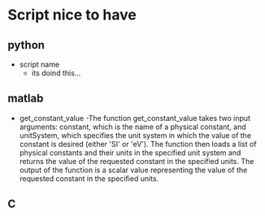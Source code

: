 # Script nice to have

## python
- script name
    - its doind this...
## matlab
- get_constant_value
    -The function get_constant_value takes two input arguments: constant, which is the name of a physical constant, and unitSystem, which specifies the unit system in which the value of the constant is desired (either 'SI' or 'eV'). The function then loads a list of physical constants and their units in the specified unit system and returns the value of the requested constant in the specified units. The output of the function is a scalar value representing the value of the requested constant in the specified units.
## C

